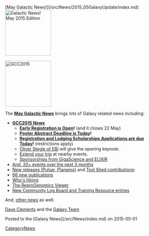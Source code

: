 <div class='newsItemHeader'>[May Galactic News!](/src/News/2015_05GalaxyUpdate/index.md)</div>

<div class='right'>
<a href='/src/GalaxyUpdates/2015_05/index.md'><img src="/src/Images/Logos/GalaxyUpdate200.png" alt="Galactic News! May 2015 Edition" width=150 /></a><br /><br />
<a href='/src/GalaxyUpdates/2015_05/index.md#gcc2015-4-8-july-norwich-uk'><img src="/src/Images/Logos/GCC2015LogoWide600.png" alt="GCC2015" width="150" /></a><br />
</div>

The **[May Galactic News](/src/GalaxyUpdates/2015_05/index.md)** brings lots of Galaxy related news including:

* **[GCC2015 News](/src/GalaxyUpdates/2015_05/index.md#gcc2015-4-8-july-norwich-uk)**
  * **[Early Registration is Open](/src/GalaxyUpdates/2015_05/index.md#early-registration-is-open)!**  (and it closes 22 May)
  * **[Poster Abstract Deadline is Today](/src/GalaxyUpdates/2015_05/index.md#poster-abstract-deadline-is-today)!**
  * **[Registration and Lodging Scholarships Applications are due Today](/src/GalaxyUpdates/2015_05/index.md#registration-and-lodging-scholarships-applications-due-today)!** (restrictions apply)
  * [Oliver Stegle of EBI](/src/GalaxyUpdates/2015_05/index.md#keynote-speaker-oliver-stegle) will give the opening keynote. 
  * [Extend your trip](/src/GalaxyUpdates/2015_05/index.md#other-events-near-gcc2015) at nearby events.
  * [Sponsorships from GigaScience and ELIXIR](/src/GalaxyUpdates/2015_05/index.md#gcc2015-sponsorships)
* [And, 20+ events over the next 3 months](/src/GalaxyUpdates/2015_05/index.md#other-events)
* [New releases (Pulsar, Planemo)](/src/GalaxyUpdates/2015_05/index.md#releases) and [Tool Shed contributions](/src/GalaxyUpdates/2015_05/index.md#toolshed-contributions):
* [66 new publications](/src/GalaxyUpdates/2015_05/index.md#new-papers)
* [Who's Hiring](/src/GalaxyUpdates/2015_05/index.md#whos-hiring)
* [The ReproGenomics Viewer](/src/GalaxyUpdates/2015_05/index.md#new-public-galaxy-server-the-reprogenomics-viewer)
* [New Community Log Board and Training Resource entries](/src/GalaxyUpdates/2015_05/index.md#galaxy-community-hubs)

And, [other news](/src/GalaxyUpdates/2015_05/index.md#other-news) as well.

[Dave Clements](/src/DaveClements/index.md) and the [Galaxy Team](/src/GalaxyTeam/index.md)

<div class='newsItemFooter'>Posted to the [Galaxy News](/src/News/index.md) on 2015-05-01 </div>

[CategoryNews](/src/CategoryNews/index.md)
